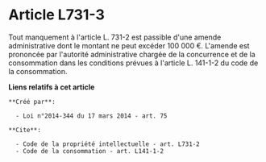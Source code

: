 # Article L731-3

Tout manquement à l'article L. 731-2 est passible d'une amende administrative dont le montant ne peut excéder 100 000 €.
L'amende est prononcée par l'autorité administrative chargée de la concurrence et de la consommation dans les conditions
prévues à l'article L. 141-1-2 du code de la consommation.

**Liens relatifs à cet article**

	**Créé par**:

	  - Loi n°2014-344 du 17 mars 2014 - art. 75

	**Cite**:

	  - Code de la propriété intellectuelle - art. L731-2
	  - Code de la consommation - art. L141-1-2
